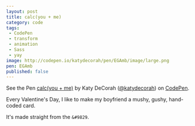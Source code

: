 ```yaml
---
layout: post
title: calc(you + me)
category: code
tags:
 - CodePen
 - transform
 - animation
 - Sass
 - yay
image: http://codepen.io/katydecorah/pen/EGAmb/image/large.png
pen: EGAmb
published: false
---
```


<p data-height="560" data-theme-id="97" data-slug-hash="EGAmb" data-default-tab="result" class='codepen'>See the Pen <a href='http://codepen.io/katydecorah/pen/EGAmb'>calc(you + me)</a> by Katy DeCorah (<a href='http://codepen.io/katydecorah'>@katydecorah</a>) on <a href='http://codepen.io'>CodePen</a>.</p>

Every Valentine's Day, I like to make my boyfriend a mushy, gushy, hand-coded card.

It's made straight from the `&#9829`.
